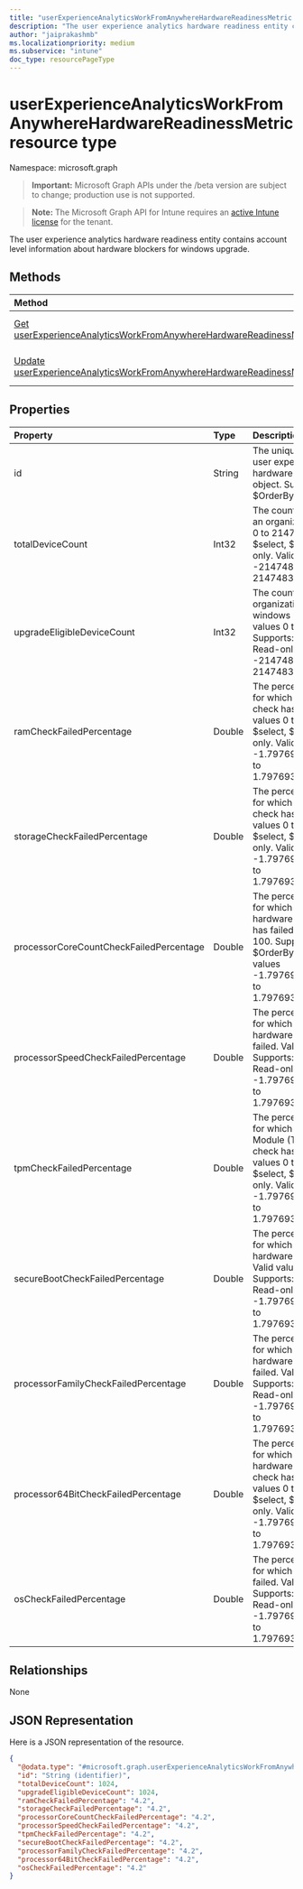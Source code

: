 ```yaml
---
title: "userExperienceAnalyticsWorkFromAnywhereHardwareReadinessMetric resource type"
description: "The user experience analytics hardware readiness entity contains account level information about hardware blockers for windows upgrade."
author: "jaiprakashmb"
ms.localizationpriority: medium
ms.subservice: "intune"
doc_type: resourcePageType
---
```


# userExperienceAnalyticsWorkFromAnywhereHardwareReadinessMetric resource type

Namespace: microsoft.graph
> **Important:** Microsoft Graph APIs under the /beta version are subject to change; production use is not supported.

> **Note:** The Microsoft Graph API for Intune requires an [active Intune license](https://go.microsoft.com/fwlink/?linkid=839381) for the tenant.


The user experience analytics hardware readiness entity contains account level information about hardware blockers for windows upgrade.

## Methods
|Method|Return Type|Description|
|:---|:---|:---|
|[Get userExperienceAnalyticsWorkFromAnywhereHardwareReadinessMetric](../api/intune-devices-userexperienceanalyticsworkfromanywherehardwarereadinessmetric-get.md)|[userExperienceAnalyticsWorkFromAnywhereHardwareReadinessMetric](../resources/intune-devices-userexperienceanalyticsworkfromanywherehardwarereadinessmetric.md)|Read properties and relationships of the [userExperienceAnalyticsWorkFromAnywhereHardwareReadinessMetric](../resources/intune-devices-userexperienceanalyticsworkfromanywherehardwarereadinessmetric.md) object.|
|[Update userExperienceAnalyticsWorkFromAnywhereHardwareReadinessMetric](../api/intune-devices-userexperienceanalyticsworkfromanywherehardwarereadinessmetric-update.md)|[userExperienceAnalyticsWorkFromAnywhereHardwareReadinessMetric](../resources/intune-devices-userexperienceanalyticsworkfromanywherehardwarereadinessmetric.md)|Update the properties of a [userExperienceAnalyticsWorkFromAnywhereHardwareReadinessMetric](../resources/intune-devices-userexperienceanalyticsworkfromanywherehardwarereadinessmetric.md) object.|

## Properties
|Property|Type|Description|
|:---|:---|:---|
|id|String|The unique identifier of the user experience analytics hardware readiness metric object. Supports: $select, $OrderBy. Read-only.|
|totalDeviceCount|Int32|The count of total devices in an organization. Valid values 0 to 2147483647. Supports: $select, $OrderBy. Read-only. Valid values -2147483648 to 2147483647|
|upgradeEligibleDeviceCount|Int32|The count of devices in an organization eligible for windows upgrade. Valid values 0 to 2147483647. Supports: $select, $OrderBy. Read-only. Valid values -2147483648 to 2147483647|
|ramCheckFailedPercentage|Double|The percentage of devices for which RAM hardware check has failed. Valid values 0 to 100. Supports: $select, $OrderBy. Read-only. Valid values -1.79769313486232E+308 to 1.79769313486232E+308|
|storageCheckFailedPercentage|Double|The percentage of devices for which storage hardware check has failed. Valid values 0 to 100. Supports: $select, $OrderBy. Read-only. Valid values -1.79769313486232E+308 to 1.79769313486232E+308|
|processorCoreCountCheckFailedPercentage|Double|The percentage of devices for which processor hardware core count check has failed. Valid values 0 to 100. Supports: $select, $OrderBy. Read-only. Valid values -1.79769313486232E+308 to 1.79769313486232E+308|
|processorSpeedCheckFailedPercentage|Double|The percentage of devices for which processor hardware speed check has failed. Valid values 0 to 100. Supports: $select, $OrderBy. Read-only. Valid values -1.79769313486232E+308 to 1.79769313486232E+308|
|tpmCheckFailedPercentage|Double|The percentage of devices for which Trusted Platform Module (TPM) hardware check has failed. Valid values 0 to 100. Supports: $select, $OrderBy. Read-only. Valid values -1.79769313486232E+308 to 1.79769313486232E+308|
|secureBootCheckFailedPercentage|Double|The percentage of devices for which secure boot hardware check has failed. Valid values 0 to 100. Supports: $select, $OrderBy. Read-only. Valid values -1.79769313486232E+308 to 1.79769313486232E+308|
|processorFamilyCheckFailedPercentage|Double|The percentage of devices for which processor hardware family check has failed. Valid values 0 to 100. Supports: $select, $OrderBy. Read-only. Valid values -1.79769313486232E+308 to 1.79769313486232E+308|
|processor64BitCheckFailedPercentage|Double|The percentage of devices for which processor hardware 64-bit architecture check has failed. Valid values 0 to 100. Supports: $select, $OrderBy. Read-only. Valid values -1.79769313486232E+308 to 1.79769313486232E+308|
|osCheckFailedPercentage|Double|The percentage of devices for which OS check has failed. Valid values 0 to 100. Supports: $select, $OrderBy. Read-only. Valid values -1.79769313486232E+308 to 1.79769313486232E+308|

## Relationships
None

## JSON Representation
Here is a JSON representation of the resource.
<!-- {
  "blockType": "resource",
  "keyProperty": "id",
  "@odata.type": "microsoft.graph.userExperienceAnalyticsWorkFromAnywhereHardwareReadinessMetric"
}
-->
``` json
{
  "@odata.type": "#microsoft.graph.userExperienceAnalyticsWorkFromAnywhereHardwareReadinessMetric",
  "id": "String (identifier)",
  "totalDeviceCount": 1024,
  "upgradeEligibleDeviceCount": 1024,
  "ramCheckFailedPercentage": "4.2",
  "storageCheckFailedPercentage": "4.2",
  "processorCoreCountCheckFailedPercentage": "4.2",
  "processorSpeedCheckFailedPercentage": "4.2",
  "tpmCheckFailedPercentage": "4.2",
  "secureBootCheckFailedPercentage": "4.2",
  "processorFamilyCheckFailedPercentage": "4.2",
  "processor64BitCheckFailedPercentage": "4.2",
  "osCheckFailedPercentage": "4.2"
}
```
